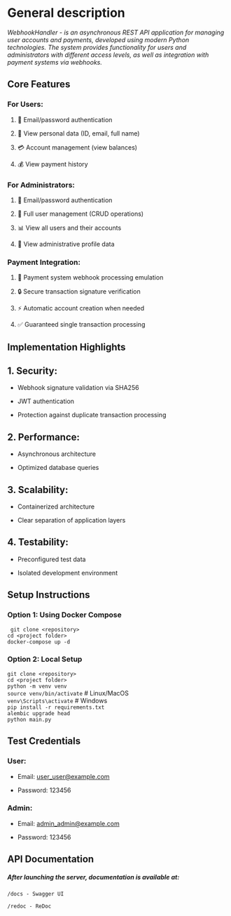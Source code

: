 # General description

_WebhookHandler - is an asynchronous REST API application for managing user accounts and payments, developed using modern Python technologies. The system provides functionality for users and administrators with different access levels, as well as integration with payment systems via webhooks._

## Core Features
### For Users:
1. 🔐 Email/password authentication

2. 👤 View personal data (ID, email, full name)

3. 💳 Account management (view balances)

4. 💰 View payment history

### For Administrators:
1. 🔐 Email/password authentication

2. 👥 Full user management (CRUD operations)

3. 📊 View all users and their accounts

4. 👤 View administrative profile data

### Payment Integration:
1. 🤖 Payment system webhook processing emulation

2. 🔒 Secure transaction signature verification

3. ⚡ Automatic account creation when needed

4. ✅ Guaranteed single transaction processing

## Implementation Highlights
## 1. Security:

* Webhook signature validation via SHA256

* JWT authentication

* Protection against duplicate transaction processing

## 2. Performance:

* Asynchronous architecture

* Optimized database queries

## 3. Scalability:

* Containerized architecture

* Clear separation of application layers

## 4. Testability:

* Preconfigured test data

* Isolated development environment

## Setup Instructions
### Option 1: Using Docker Compose


`
git clone <repository>`\
`cd <project folder>`\
`docker-compose up -d`
### Option 2: Local Setup

`git clone <repository>`\
`cd <project folder>`\
`python -m venv venv`\
`source venv/bin/activate`  # Linux/MacOS\
`venv\Scripts\activate`  # Windows\
`pip install -r requirements.txt`\
`alembic upgrade head`\
`python main.py`

## Test Credentials
### User:

* Email: user_user@example.com

* Password: 123456

### Admin:

* Email: admin_admin@example.com

* Password: 123456

## API Documentation
##### After launching the server, documentation is available at:

`/docs - Swagger UI`

`/redoc - ReDoc`



